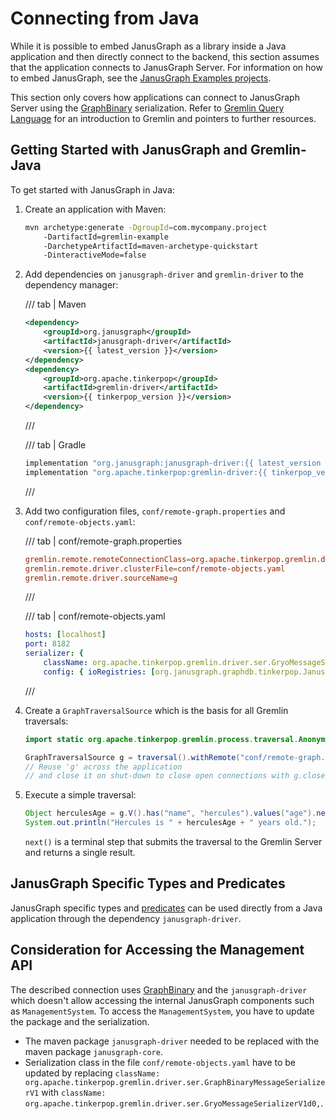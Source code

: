 # Connecting from Java

While it is possible to embed JanusGraph as a library inside a Java
application and then directly connect to the backend, this section
assumes that the application connects to JanusGraph Server. For
information on how to embed JanusGraph, see the [JanusGraph Examples
projects](https://github.com/JanusGraph/janusgraph/tree/master/janusgraph-examples).

This section only covers how applications can connect to JanusGraph
Server using the [GraphBinary](http://tinkerpop.apache.org/docs/current/dev/io/#graphbinary) serialization. Refer to [Gremlin Query Language](../../getting-started/gremlin.md) for an introduction to Gremlin and
pointers to further resources.

## Getting Started with JanusGraph and Gremlin-Java

To get started with JanusGraph in Java:

1.  Create an application with Maven:

    ```bash
    mvn archetype:generate -DgroupId=com.mycompany.project
        -DartifactId=gremlin-example
        -DarchetypeArtifactId=maven-archetype-quickstart
        -DinteractiveMode=false
    ```

2.  Add dependencies on `janusgraph-driver` and `gremlin-driver` to the dependency manager:

    /// tab | Maven
    ```xml
    <dependency>
        <groupId>org.janusgraph</groupId>
        <artifactId>janusgraph-driver</artifactId>
        <version>{{ latest_version }}</version>
    </dependency>
    <dependency>
        <groupId>org.apache.tinkerpop</groupId>
        <artifactId>gremlin-driver</artifactId>
        <version>{{ tinkerpop_version }}</version>
    </dependency>
    ```
    ///

    /// tab | Gradle
    ```groovy
    implementation "org.janusgraph:janusgraph-driver:{{ latest_version }}"
    implementation "org.apache.tinkerpop:gremlin-driver:{{ tinkerpop_version }}"
    ```
    ///

3.  Add two configuration files, `conf/remote-graph.properties` and
    `conf/remote-objects.yaml`:

    /// tab | conf/remote-graph.properties
    ```conf
    gremlin.remote.remoteConnectionClass=org.apache.tinkerpop.gremlin.driver.remote.DriverRemoteConnection
    gremlin.remote.driver.clusterFile=conf/remote-objects.yaml
    gremlin.remote.driver.sourceName=g
    ```
    ///

    /// tab | conf/remote-objects.yaml
    ```yaml
    hosts: [localhost]
    port: 8182
    serializer: { 
        className: org.apache.tinkerpop.gremlin.driver.ser.GryoMessageSerializerV1d0,
        config: { ioRegistries: [org.janusgraph.graphdb.tinkerpop.JanusGraphIoRegistry] }}
    ```
    ///

4.  Create a `GraphTraversalSource` which is the basis for all Gremlin traversals:

    ```java
    import static org.apache.tinkerpop.gremlin.process.traversal.AnonymousTraversalSource.traversal;

    GraphTraversalSource g = traversal().withRemote("conf/remote-graph.properties");
    // Reuse 'g' across the application
    // and close it on shut-down to close open connections with g.close()
    ```

5.  Execute a simple traversal:

    ```java
    Object herculesAge = g.V().has("name", "hercules").values("age").next();
    System.out.println("Hercules is " + herculesAge + " years old.");
    ```
    
    `next()` is a terminal step that submits the traversal to the Gremlin Server and returns a single result.

## JanusGraph Specific Types and Predicates

JanusGraph specific types and [predicates](../search-predicates.md) can be
used directly from a Java application through the dependency `janusgraph-driver`.


## Consideration for Accessing the Management API

The described connection uses [GraphBinary](http://tinkerpop.apache.org/docs/current/dev/io/#graphbinary) and the `janusgraph-driver` which doesn't allow accessing the internal JanusGraph components such as `ManagementSystem`. To access the `ManagementSystem`, you have to update the package and the serialization. 

* The maven package `janusgraph-driver` needed to be replaced with the maven package `janusgraph-core`. 
* Serialization class in the file `conf/remote-objects.yaml` have to be updated by replacing `className: org.apache.tinkerpop.gremlin.driver.ser.GraphBinaryMessageSerializerV1` with `className: org.apache.tinkerpop.gremlin.driver.ser.GryoMessageSerializerV1d0,`.

